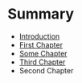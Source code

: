 # Summary

* [Introduction](README.md)
* [First Chapter](chapter1.md)
* [Some Chapter](second_chapter.md)
* [Third Chapter](third_chapter.md)
* Second Chapter

